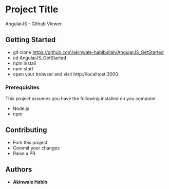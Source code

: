# Project Title

AngularJS - Github Viewer

## Getting Started

- git clone https://github.com/akinwale-habibullah/AngujarJS_GetStarted
- cd AngularJS_GetStarted
- npm install
- npm start
- open your browser and visit http://localhost:3000


### Prerequisites

This project assumes you have the following installed on you computer

- Node.js 
- npm

## Contributing

- Fork this project
- Commit your changes
- Raise a PR

## Authors

- **Akinwale Habib** 